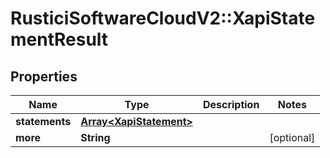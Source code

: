 # RusticiSoftwareCloudV2::XapiStatementResult

## Properties
Name | Type | Description | Notes
------------ | ------------- | ------------- | -------------
**statements** | [**Array&lt;XapiStatement&gt;**](XapiStatement.md) |  | 
**more** | **String** |  | [optional] 


